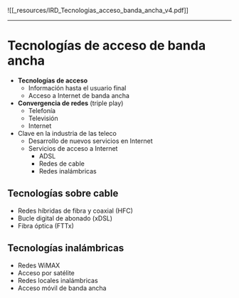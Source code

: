 ![[_resources/IRD_Tecnologias_acceso_banda_ancha_v4.pdf]]

---

# Tecnologías de acceso de banda ancha
- **Tecnologías de acceso**
	- Información hasta el usuario final
	- Acceso a Internet de banda ancha
- **Convergencia de redes** (triple play)
	- Telefonía
	- Televisión
	- Internet
- Clave en la industria de las teleco
	- Desarrollo de nuevos servicios en Internet
	- Servicios de acceso a Internet
		- ADSL
		- Redes de cable
		- Redes inalámbricas


## Tecnologías sobre cable
- Redes híbridas de fibra y coaxial (HFC)
- Bucle digital de abonado (xDSL)
- Fibra óptica (FTTx)

## Tecnologías inalámbricas
- Redes WiMAX
- Acceso por satélite
- Redes locales inalámbricas
- Acceso móvil de banda ancha